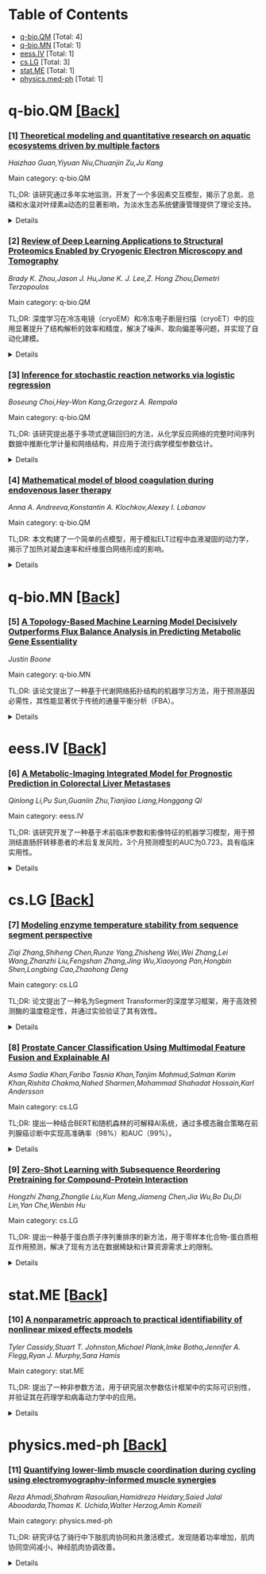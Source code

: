 <div id=toc></div>

# Table of Contents

- [q-bio.QM](#q-bio.QM) [Total: 4]
- [q-bio.MN](#q-bio.MN) [Total: 1]
- [eess.IV](#eess.IV) [Total: 1]
- [cs.LG](#cs.LG) [Total: 3]
- [stat.ME](#stat.ME) [Total: 1]
- [physics.med-ph](#physics.med-ph) [Total: 1]


<div id='q-bio.QM'></div>

# q-bio.QM [[Back]](#toc)

### [1] [Theoretical modeling and quantitative research on aquatic ecosystems driven by multiple factors](https://arxiv.org/abs/2507.19553)
*Haizhao Guan,Yiyuan Niu,Chuanjin Zu,Ju Kang*

Main category: q-bio.QM

TL;DR: 该研究通过多年实地监测，开发了一个多因素交互模型，揭示了总氮、总磷和水温对叶绿素a动态的显著影响，为淡水生态系统健康管理提供了理论支持。


<details>
  <summary>Details</summary>
Motivation: 研究旨在解决现有研究对叶绿素a动态与环境因素关系的简化问题，强调非线性和长期时间变化的影响。

Method: 通过2020-2024年对广东三个水体的总氮、总磷、水温和叶绿素a的监测，开发了多因素交互模型。

Result: 研究发现叶绿素a浓度具有显著的时空变异性，与总氮、总磷和水温呈强正相关，且总氮比总磷对叶绿素a增长的影响更大。

Conclusion: 模型准确再现了观测模式，为未来水生生态系统健康的预测和管理研究提供了可靠的理论基础。

Abstract: Understanding the complex interactions between water temperature, nutrient
levels, and chlorophyll-a dynamics is essential for addressing eutrophication
and the proliferation of harmful algal blooms in freshwater ecosystems algal.
However, many existing studies tend to oversimplify thse relationships often
neglecting the non-linear effects and long-term temporal variations that
influence chlorophyll-a growth. Here, we conducted multi-year field monitoring
(2020-2024) of the key environmental factors, including total nitrogen (TN),
total phosphorus (TP), water temperature, and chlorophyll-a, across three water
bodies in Guangdong Province, China: Tiantangshan Reservoir(S1), Baisha River
Reservoir(S2) and Meizhou Reservoir(S3). Based on the collected data, we
developed a multi-factor interaction model to quantitatively assess the
spatiotemporal dynamics of chlorophyll-a and its environmental drivers. Our
research reveal significant temporal and spatial variability in chlorophyll-a
concentrations, with strong positive correlations to TN, TP, and water
temperature. Long-term data from S1 and S2 demonstrate a clear trend of
increasing eutrophication, with TN emerging as a more influential factor than
TP in chlorophyll-a proliferation. The developed model accurately reproduces
observed patterns, offering a robust theoretical basis for future predictive
and management-oriented studies of aquatic ecosystem health.

</details>


### [2] [Review of Deep Learning Applications to Structural Proteomics Enabled by Cryogenic Electron Microscopy and Tomography](https://arxiv.org/abs/2507.19565)
*Brady K. Zhou,Jason J. Hu,Jane K. J. Lee,Z. Hong Zhou,Demetri Terzopoulos*

Main category: q-bio.QM

TL;DR: 深度学习在冷冻电镜（cryoEM）和冷冻电子断层扫描（cryoET）中的应用显著提升了结构解析的效率和精度，解决了噪声、取向偏差等问题，并实现了自动化建模。


<details>
  <summary>Details</summary>
Motivation: 冷冻电镜技术在过去十年中快速发展，但仍面临低信噪比、取向偏差和缺失楔形等挑战，深度学习为解决这些问题提供了新途径。

Method: 通过卷积神经网络（如Topaz、crYOLO）进行自动颗粒挑选，利用AI工具（如spIsoNet、cryoPROS）校正取向偏差，并采用U-Net架构（如IsoNet）进行缺失楔形校正和降噪。

Result: AI方法实现了近原子级分辨率的重建，解决了传统方法难以处理的严重取向偏差数据集，并成功应用于多种生物系统。

Conclusion: 深度学习将继续推动冷冻电镜技术的自动化和普及，有望彻底改变对生物大分子结构和功能的理解。

Abstract: The past decade's "cryoEM revolution" has produced exponential growth in
high-resolution structural data through advances in cryogenic electron
microscopy (cryoEM) and tomography (cryoET). Deep learning integration into
structural proteomics workflows addresses longstanding challenges including low
signal-to-noise ratios, preferred orientation artifacts, and missing-wedge
problems that historically limited efficiency and scalability. This review
examines AI applications across the entire cryoEM pipeline, from automated
particle picking using convolutional neural networks (Topaz, crYOLO,
CryoSegNet) to computational solutions for preferred orientation bias
(spIsoNet, cryoPROS) and advanced denoising algorithms (Topaz-Denoise). In
cryoET, tools like IsoNet employ U-Net architectures for simultaneous
missing-wedge correction and noise reduction, while TomoNet streamlines
subtomogram averaging through AI-driven particle detection. The workflow
culminates with automated atomic model building using sophisticated tools like
ModelAngelo, DeepTracer, and CryoREAD that translate density maps into
interpretable biological structures. These AI-enhanced approaches have achieved
near-atomic resolution reconstructions with minimal manual intervention,
resolved previously intractable datasets suffering from severe orientation
bias, and enabled successful application to diverse biological systems from HIV
virus-like particles to in situ ribosomal complexes. As deep learning evolves,
particularly with large language models and vision transformers, the future
promises sophisticated automation and accessibility in structural biology,
potentially revolutionizing our understanding of macromolecular architecture
and function.

</details>


### [3] [Inference for stochastic reaction networks via logistic regression](https://arxiv.org/abs/2507.19979)
*Boseung Choi,Hey-Won Kang,Grzegorz A. Rempala*

Main category: q-bio.QM

TL;DR: 该研究提出基于多项式逻辑回归的方法，从化学反应网络的完整时间序列数据中推断化学计量和网络结构，并应用于流行病学模型参数估计。


<details>
  <summary>Details</summary>
Motivation: 解决化学反应网络建模中网络结构和参数推断的挑战，尤其是在催化物种难以识别的情况下。

Method: 使用多项式逻辑回归框架推断化学计量和网络结构，并结合贝叶斯逻辑回归与微分方程模型处理部分可观测数据。

Result: 方法能够恢复完整的网络结构，包括化学计量关系，并在COVID-19案例中成功推断SIR模型参数。

Conclusion: 简单的基于似然的技术（如逻辑回归）可以从合成和实证时间序列数据中提取有意义的机制信息。

Abstract: Identifying network structure and inferring parameters are central challenges
in modeling chemical reaction networks. In this study, we propose
likelihood-based methods grounded in multinomial logistic regression to infer
both stoichiometries and network connectivity structure from full time-series
trajectories of stochastic chemical reaction networks. When complete molecular
count trajectories are observed for all species, stoichiometric coefficients
are identifiable, provided each reaction occurs at least once during the
observation window. However, identifying catalytic species remains difficult,
as their molecular counts remain unchanged before and after each reaction
event. Through three illustrative stochastic models involving catalytic
interactions in open networks, we demonstrate that the logistic regression
framework, when applied properly, can recover the full network structure,
including stoichiometric relationships. We further apply Bayesian logistic
regression to estimate model parameters in real-world epidemic settings, using
the COVID-19 outbreak in the Greater Seoul area of South Korea as a case study.
Our analysis focuses on a Susceptible--Infected--Recovered (SIR) network model
that incorporates demographic effects. To address the challenge of partial
observability, particularly the availability of data only for the infectious
subset of the population, we develop a method that integrates Bayesian logistic
regression with differential equation models. This approach enables robust
inference of key SIR parameters from observed COVID-19 case trajectories.
Overall, our findings demonstrate that simple, likelihood-based techniques such
as logistic regression can recover meaningful mechanistic insights from both
synthetic and empirical time-series data.

</details>


### [4] [Mathematical model of blood coagulation during endovenous laser therapy](https://arxiv.org/abs/2507.20401)
*Anna A. Andreeva,Konstantin A. Klochkov,Alexey I. Lobanov*

Main category: q-bio.QM

TL;DR: 本文构建了一个简单的点模型，用于模拟ELT过程中血液凝固的动力学，揭示了加热对凝血速率和纤维蛋白网络形成的影响。


<details>
  <summary>Details</summary>
Motivation: 研究ELT过程中血栓形成的主要模式，并模拟EHIT，以减少并发症。

Method: 基于扩散限制假设，通过Stokes-Einstein方程重新计算反应速率，构建血液凝固的点模型。

Result: 加热导致凝血酶生成速率增加，峰值浓度时间缩短5-6倍，纤维蛋白网络细胞尺寸减小。

Conclusion: 模型为理解ELT中血栓形成机制提供了定量工具，数据可复现。

Abstract: Endovenous laser therapy (ELT) as a minimally invasive procedure for ablation
of large superficial veins, nevertheless, can cause complications of thrombotic
nature. In this regard, the study of the main patterns of thrombus formation
during ELT and modelling of endovenous heat-induced thrombosis (EHIT) is
relevant. Based on the assumption of diffusion limiting of biochemical
processes occurring during the coagulation of blood, by recalculating the
reaction rates according to the Stokes-Einstein equation, a simple point model
of blood coagulation during ELT was built in this paper. As a result of the use
of this model, it was demonstrated that blood heating entails an increase in
the rate of thrombin production, a decrease in the time for achieving the peak
of its concentration by 5-6 times with its almost constant amplitude. Heating
leads to the rapid formation of fibrin clusters and the appearance of a
fibrin-polymer network with a smaller cell size. The quantitative dependence on
the selected rheological model was also shown. All the data necessary for using
the model are given in this article for reproducibility.

</details>


<div id='q-bio.MN'></div>

# q-bio.MN [[Back]](#toc)

### [5] [A Topology-Based Machine Learning Model Decisively Outperforms Flux Balance Analysis in Predicting Metabolic Gene Essentiality](https://arxiv.org/abs/2507.20406)
*Justin Boone*

Main category: q-bio.MN

TL;DR: 该论文提出了一种基于代谢网络拓扑结构的机器学习方法，用于预测基因必需性，其性能显著优于传统的通量平衡分析（FBA）。


<details>
  <summary>Details</summary>
Motivation: 传统方法（如FBA）在复杂代谢网络中预测基因必需性时表现不佳，作者假设网络拓扑结构能提供更稳健的预测信号。

Method: 通过构建反应-反应图，提取图论特征（如中介中心性和PageRank），并训练随机森林分类器，与FBA方法进行对比。

Result: 机器学习模型的F1分数为0.400，而FBA方法的F1分数为0.000，表明拓扑结构方法显著优于FBA。

Conclusion: 拓扑结构优先的机器学习方法在预测基因必需性上优于传统FBA，为处理生物冗余提供了新思路。

Abstract: Background: The rational identification of essential genes is a cornerstone
of drug discovery, yet standard computational methods like Flux Balance
Analysis (FBA) often struggle to produce accurate predictions in complex,
redundant metabolic networks. Hypothesis: We hypothesized that the topological
structure of a metabolic network contains a more robust predictive signal for
essentiality than functional simulations alone. Methodology: To test this
hypothesis, we developed a machine learning pipeline by first constructing a
reaction-reaction graph from the e_coli_core metabolic model. Graph-theoretic
features, including betweenness centrality and PageRank, were engineered to
describe the topological role of each gene. A RandomForestClassifier was
trained on these features, and its performance was rigorously benchmarked
against a standard FBA single-gene deletion analysis using a curated
ground-truth dataset. Results: Our machine learning model achieved a solid
predictive performance with an F1-Score of 0.400 (Precision: 0.412, Recall:
0.389). In profound contrast, the standard FBA baseline method failed to
correctly identify any of the known essential genes, resulting in an F1-Score
of 0.000. Conclusion: This work demonstrates that a "structure-first" machine
learning approach is a significantly superior strategy for predicting gene
essentiality compared to traditional FBA on the E. coli core network. By
learning the topological signatures of critical network roles, our model
successfully overcomes the known limitations of simulation-based methods in
handling biological redundancy. While the performance of topology-only models
is expected to face challenges on more complex genome-scale networks, this
validated framework represents a significant step forward and highlights the
primacy of network architecture in determining biological function.

</details>


<div id='eess.IV'></div>

# eess.IV [[Back]](#toc)

### [6] [A Metabolic-Imaging Integrated Model for Prognostic Prediction in Colorectal Liver Metastases](https://arxiv.org/abs/2507.19734)
*Qinlong Li,Pu Sun,Guanlin Zhu,Tianjiao Liang,Honggang QI*

Main category: eess.IV

TL;DR: 该研究开发了一种基于术前临床参数和影像特征的机器学习模型，用于预测结直肠肝转移患者的术后复发风险，3个月预测模型的AUC为0.723，具有临床实用性。


<details>
  <summary>Details</summary>
Motivation: 传统临床模型在预测结直肠肝转移患者预后时准确性不足，需要更可靠的预测工具。

Method: 使用术前基线临床参数和CT影像的放射组学特征，开发机器学习模型，避免术后特征导致的数据泄漏风险。

Result: 3个月复发预测模型表现最佳（AUC 0.723），决策曲线分析显示其临床实用性优于“全治疗”或“不治疗”策略。

Conclusion: 研究成功开发了具有临床价值的早期复发预测模型，并提出了避免数据泄漏的严格框架，提升了模型的可靠性和实际应用价值。

Abstract: Prognostic evaluation in patients with colorectal liver metastases (CRLM)
remains challenging due to suboptimal accuracy of conventional clinical models.
This study developed and validated a robust machine learning model for
predicting postoperative recurrence risk. Preliminary ensemble models achieved
exceptionally high performance (AUC $>$ 0.98) but incorporated postoperative
features, introducing data leakage risks. To enhance clinical applicability, we
restricted input variables to preoperative baseline clinical parameters and
radiomic features from contrast-enhanced CT imaging, specifically targeting
recurrence prediction at 3, 6, and 12 months postoperatively. The 3-month
recurrence prediction model demonstrated optimal performance with an AUC of
0.723 in cross-validation. Decision curve analysis revealed that across
threshold probabilities of 0.55-0.95, the model consistently provided greater
net benefit than "treat-all" or "treat-none" strategies, supporting its utility
in postoperative surveillance and therapeutic decision-making. This study
successfully developed a robust predictive model for early CRLM recurrence with
confirmed clinical utility. Importantly, it highlights the critical risk of
data leakage in clinical prognostic modeling and proposes a rigorous framework
to mitigate this issue, enhancing model reliability and translational value in
real-world settings.

</details>


<div id='cs.LG'></div>

# cs.LG [[Back]](#toc)

### [7] [Modeling enzyme temperature stability from sequence segment perspective](https://arxiv.org/abs/2507.19755)
*Ziqi Zhang,Shiheng Chen,Runze Yang,Zhisheng Wei,Wei Zhang,Lei Wang,Zhanzhi Liu,Fengshan Zhang,Jing Wu,Xiaoyong Pan,Hongbin Shen,Longbing Cao,Zhaohong Deng*

Main category: cs.LG

TL;DR: 论文提出了一种名为Segment Transformer的深度学习框架，用于高效预测酶的温度稳定性，并通过实验验证了其有效性。


<details>
  <summary>Details</summary>
Motivation: 开发具有理想热稳定性的酶对工业和科研应用至关重要，但实验测定热参数耗时耗力，现有计算方法受限于数据不足和不平衡分布。

Method: 利用精心整理的温度稳定性数据集，提出了Segment Transformer框架，通过片段级表示预测酶的热稳定性。

Result: 模型在RMSE、MAE和相关性指标上表现优异，实验验证表明其指导的酶工程改造提升了1.64倍的相对活性。

Conclusion: Segment Transformer为酶热稳定性预测提供了高效工具，并展示了在酶工程中的实际应用潜力。

Abstract: Developing enzymes with desired thermal properties is crucial for a wide
range of industrial and research applications, and determining temperature
stability is an essential step in this process. Experimental determination of
thermal parameters is labor-intensive, time-consuming, and costly. Moreover,
existing computational approaches are often hindered by limited data
availability and imbalanced distributions. To address these challenges, we
introduce a curated temperature stability dataset designed for model
development and benchmarking in enzyme thermal modeling. Leveraging this
dataset, we present the \textit{Segment Transformer}, a novel deep learning
framework that enables efficient and accurate prediction of enzyme temperature
stability. The model achieves state-of-the-art performance with an RMSE of
24.03, MAE of 18.09, and Pearson and Spearman correlations of 0.33,
respectively. These results highlight the effectiveness of incorporating
segment-level representations, grounded in the biological observation that
different regions of a protein sequence contribute unequally to thermal
behavior. As a proof of concept, we applied the Segment Transformer to guide
the engineering of a cutinase enzyme. Experimental validation demonstrated a
1.64-fold improvement in relative activity following heat treatment, achieved
through only 17 mutations and without compromising catalytic function.

</details>


### [8] [Prostate Cancer Classification Using Multimodal Feature Fusion and Explainable AI](https://arxiv.org/abs/2507.20714)
*Asma Sadia Khan,Fariba Tasnia Khan,Tanjim Mahmud,Salman Karim Khan,Rishita Chakma,Nahed Sharmen,Mohammad Shahadat Hossain,Karl Andersson*

Main category: cs.LG

TL;DR: 提出一种结合BERT和随机森林的可解释AI系统，通过多模态融合策略在前列腺癌诊断中实现高准确率（98%）和AUC（99%）。


<details>
  <summary>Details</summary>
Motivation: 前列腺癌是第二大男性恶性肿瘤，需要先进的诊断工具。

Method: 结合BERT（处理临床文本）和随机森林（处理实验室数值数据），采用多模态融合策略。

Result: 在PLCO-NIH数据集上表现优异（98%准确率，99% AUC），尤其对中期癌症阶段（Class 2/3）召回率显著提升。

Conclusion: 该方法在性能、计算效率和临床可解释性之间取得平衡，满足前列腺癌诊断的关键需求。

Abstract: Prostate cancer, the second most prevalent male malignancy, requires advanced
diagnostic tools. We propose an explainable AI system combining BERT (for
textual clinical notes) and Random Forest (for numerical lab data) through a
novel multimodal fusion strategy, achieving superior classification performance
on PLCO-NIH dataset (98% accuracy, 99% AUC). While multimodal fusion is
established, our work demonstrates that a simple yet interpretable BERT+RF
pipeline delivers clinically significant improvements - particularly for
intermediate cancer stages (Class 2/3 recall: 0.900 combined vs 0.824
numerical/0.725 textual). SHAP analysis provides transparent feature importance
rankings, while ablation studies prove textual features' complementary value.
This accessible approach offers hospitals a balance of high performance
(F1=89%), computational efficiency, and clinical interpretability - addressing
critical needs in prostate cancer diagnostics.

</details>


### [9] [Zero-Shot Learning with Subsequence Reordering Pretraining for Compound-Protein Interaction](https://arxiv.org/abs/2507.20925)
*Hongzhi Zhang,Zhonglie Liu,Kun Meng,Jiameng Chen,Jia Wu,Bo Du,Di Lin,Yan Che,Wenbin Hu*

Main category: cs.LG

TL;DR: 提出一种基于蛋白质子序列重排序的新方法，用于零样本化合物-蛋白质相互作用预测，解决了现有方法在数据稀缺和计算资源需求上的限制。


<details>
  <summary>Details</summary>
Motivation: 现有方法在预测化合物-蛋白质相互作用时，忽视了蛋白质子序列间的复杂依赖关系，且依赖大规模数据集，限制了其实际应用。

Method: 通过蛋白质子序列重排序预训练蛋白质表示，并结合长度可变的蛋白质增强技术，提升小数据集上的预训练性能。

Result: 在零样本场景下显著提升了基线模型的性能，尤其在数据稀缺情况下表现优于现有预训练模型。

Conclusion: 该方法为药物开发中的实际挑战提供了高效且可扩展的解决方案。

Abstract: Given the vastness of chemical space and the ongoing emergence of previously
uncharacterized proteins, zero-shot compound-protein interaction (CPI)
prediction better reflects the practical challenges and requirements of
real-world drug development. Although existing methods perform adequately
during certain CPI tasks, they still face the following challenges: (1)
Representation learning from local or complete protein sequences often
overlooks the complex interdependencies between subsequences, which are
essential for predicting spatial structures and binding properties. (2)
Dependence on large-scale or scarce multimodal protein datasets demands
significant training data and computational resources, limiting scalability and
efficiency. To address these challenges, we propose a novel approach that
pretrains protein representations for CPI prediction tasks using subsequence
reordering, explicitly capturing the dependencies between protein subsequences.
Furthermore, we apply length-variable protein augmentation to ensure excellent
pretraining performance on small training datasets. To evaluate the model's
effectiveness and zero-shot learning ability, we combine it with various
baseline methods. The results demonstrate that our approach can improve the
baseline model's performance on the CPI task, especially in the challenging
zero-shot scenario. Compared to existing pre-training models, our model
demonstrates superior performance, particularly in data-scarce scenarios where
training samples are limited. Our implementation is available at
https://github.com/Hoch-Zhang/PSRP-CPI.

</details>


<div id='stat.ME'></div>

# stat.ME [[Back]](#toc)

### [10] [A nonparametric approach to practical identifiability of nonlinear mixed effects models](https://arxiv.org/abs/2507.20288)
*Tyler Cassidy,Stuart T. Johnston,Michael Plank,Imke Botha,Jennifer A. Flegg,Ryan J. Murphy,Sara Hamis*

Main category: stat.ME

TL;DR: 提出了一种非参数方法，用于研究层次参数估计框架中的实际可识别性，并验证其在药理学和病毒动力学中的应用。


<details>
  <summary>Details</summary>
Motivation: 尽管层次参数估计在药理学建模中已成为标准，但现有的参数可识别性技术并未直接适用于层次设置。

Method: 采用非参数方法，在非线性混合效应框架下研究实际可识别性，并通过两个经典案例验证。

Result: 方法在药理学和病毒动力学案例中展示了潜在实用性。

Conclusion: 非参数方法为层次参数估计中的可识别性问题提供了新思路。

Abstract: Mathematical modelling is a widely used approach to understand and interpret
clinical trial data. This modelling typically involves fitting mechanistic
mathematical models to data from individual trial participants. Despite the
widespread adoption of this individual-based fitting, it is becoming
increasingly common to take a hierarchical approach to parameter estimation,
where modellers characterize the population parameter distributions, rather
than considering each individual independently. This hierarchical parameter
estimation is standard in pharmacometric modelling. However, many of the
existing techniques for parameter identifiability do not immediately translate
from the individual-based fitting to the hierarchical setting. Here, we propose
a nonparametric approach to study practical identifiability within a
hierarchical parameter estimation framework. We focus on the commonly used
nonlinear mixed effects framework and investigate two well-studied examples
from the pharmacometrics and viral dynamics literature to illustrate the
potential utility of our approach.

</details>


<div id='physics.med-ph'></div>

# physics.med-ph [[Back]](#toc)

### [11] [Quantifying lower-limb muscle coordination during cycling using electromyography-informed muscle synergies](https://arxiv.org/abs/2507.19637)
*Reza Ahmadi,Shahram Rasoulian,Hamidreza Heidary,Saied Jalal Aboodarda,Thomas K. Uchida,Walter Herzog,Amin Komeili*

Main category: physics.med-ph

TL;DR: 研究评估了骑行中下肢肌肉协同和共激活模式，发现随着功率增加，肌肉协同空间减小，神经肌肉协调改善。


<details>
  <summary>Details</summary>
Motivation: 探索骑行中肌肉协调的神经控制策略和运动效率。

Method: 20名休闲骑行者进行分级骑行测试，记录七块下肢肌肉的肌电图，提取肌肉协同并计算共激活和协同指数。

Result: 功率增加时，膝关节共激活减少，踝关节增加；协同空间减小，神经肌肉协调改善。

Conclusion: 结合协同和共激活指数可评估运动控制，助力康复和骑行表现优化。

Abstract: Assessment of muscle coordination during cycling may provide insight into
motor control strategies and movement efficiency. This study evaluated muscle
synergies and coactivation patterns as indicators of neuromuscular coordination
in lower-limb across three power levels of cycling. Twenty recreational
cyclists performed a graded cycling test on a stationary bicycle ergometer.
Electromyography was recorded bilaterally from seven lower-limb muscles and
muscle synergies were extracted using non-negative matrix factorization. The
Coactivation Index (CI), Synergy Index (SI), and Synergy Coordination Index
(SCI) were calculated to assess muscle coordination patterns. Four muscle
synergies were identified consistently across power levels, with changes in
synergy composition and activation timing correlated with increased muscular
demands. As power level increased, the CI showed reduced muscle coactivation at
the knee and greater muscle coactivation at the ankle. The SI revealed a
greater contribution of the synergy weights of the extensor muscles than those
of the flexor muscles at the knee. In contrast, the relative EMG contribution
of hip extensor and flexor muscles remained consistent with increasing power
levels. The SCI increased significantly with increasing power level, suggesting
a reduction in the size of the synergy space and improved neuromuscular
coordination. These findings provide insight into how the central nervous
system modulates its response to increasing mechanical demands. Combining
synergy and coactivation indices offers a promising approach to assess motor
control, inform rehabilitation, and optimize performance in cycling tasks.

</details>
